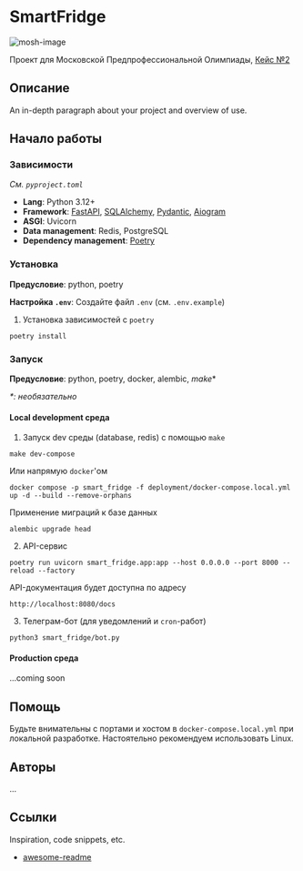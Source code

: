 # SmartFridge

![mosh-image](https://predprof.olimpiada.ru/images/logo-predporf.svg)

Проект для Московской Предпрофессиональной Олимпиады, [Кейс №2](https://cloud.predprof.olimpiada.ru/index.php/s/Rgcom3K2BHRMqDJ)

## Описание

An in-depth paragraph about your project and overview of use.

## Начало работы

### Зависимости

_См. `pyproject.toml`_

- **Lang**: Python 3.12+
- **Framework**: [FastAPI](https://fastapi.tiangolo.com/), [SQLAlchemy](https://www.sqlalchemy.org/), [Pydantic](https://docs.pydantic.dev/latest/), [Aiogram](https://docs.aiogram.dev/en/v3.17.0/)
- **ASGI**: Uvicorn
- **Data management**: Redis, PostgreSQL
- **Dependency management**: [Poetry](https://python-poetry.org/docs/)

### Установка

**Предусловие**: python, poetry

**Настройка `.env`**: Создайте файл `.env` (см. `.env.example`)

1. Установка зависимостей с `poetry`

```shell
poetry install
```

### Запуск

**Предусловие**: python, poetry, docker, alembic, _make_\*

_\*: необязательно_

#### Local development среда

1. Запуск dev среды (database, redis) c помощью `make`

```shell
make dev-compose
```

Или напрямую `docker`'ом

```shell
docker compose -p smart_fridge -f deployment/docker-compose.local.yml up -d --build --remove-orphans
```

Применение миграций к базе данных

```shell
alembic upgrade head
```

2. API-сервис

```shell
poetry run uvicorn smart_fridge.app:app --host 0.0.0.0 --port 8000 --reload --factory
```

API-документация будет доступна по адресу

```shell
http://localhost:8080/docs
```

3. Телеграм-бот (для уведомлений и `cron`-работ)

```shell
python3 smart_fridge/bot.py
```

#### Production среда

...coming soon

## Помощь

Будьте внимательны с портами и хостом в `docker-compose.local.yml` при локальной разработке.
Настоятельно рекомендуем использовать Linux.

## Авторы

...

## Ссылки

Inspiration, code snippets, etc.

- [awesome-readme](https://github.com/matiassingers/awesome-readme)
